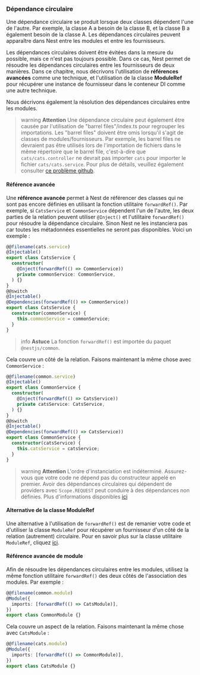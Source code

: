 ### Dépendance circulaire

Une dépendance circulaire se produit lorsque deux classes dépendent l'une de l'autre. Par exemple, la classe A a besoin de la classe B, et la classe B a également besoin de la classe A. Les dépendances circulaires peuvent apparaître dans Nest entre les modules et entre les fournisseurs.

Les dépendances circulaires doivent être évitées dans la mesure du possible, mais ce n'est pas toujours possible. Dans ce cas, Nest permet de résoudre les dépendances circulaires entre les fournisseurs de deux manières. Dans ce chapitre, nous décrivons l'utilisation de **références avancées** comme une technique, et l'utilisation de la classe **ModuleRef** pour récupérer une instance de fournisseur dans le conteneur DI comme une autre technique.

Nous décrivons également la résolution des dépendances circulaires entre les modules.

> warning **Attention** Une dépendance circulaire peut également être causée par l'utilisation de "barrel files"/index.ts pour regrouper les importations. Les "barrel files" doivent être omis lorsqu'il s'agit de classes de modules/fournisseurs. Par exemple, les barrel files ne devraient pas être utilisés lors de l'importation de fichiers dans le même répertoire que le barrel file, c'est-à-dire que `cats/cats.controller` ne devrait pas importer `cats` pour importer le fichier `cats/cats.service`. Pour plus de détails, veuillez également consulter [ce problème github](https://github.com/nestjs/nest/issues/1181#issuecomment-430197191).

#### Référence avancée

Une **référence avancée** permet à Nest de référencer des classes qui ne sont pas encore définies en utilisant la fonction utilitaire `forwardRef()`. Par exemple, si `CatsService` et `CommonService` dépendent l'un de l'autre, les deux parties de la relation peuvent utiliser `@Inject()` et l'utilitaire `forwardRef()` pour résoudre la dépendance circulaire. Sinon Nest ne les instanciera pas car toutes les métadonnées essentielles ne seront pas disponibles. Voici un exemple :

```typescript
@@filename(cats.service)
@Injectable()
export class CatsService {
  constructor(
    @Inject(forwardRef(() => CommonService))
    private commonService: CommonService,
  ) {}
}
@@switch
@Injectable()
@Dependencies(forwardRef(() => CommonService))
export class CatsService {
  constructor(commonService) {
    this.commonService = commonService;
  }
}
```

> info **Astuce** La fonction `forwardRef()` est importée du paquet `@nestjs/common`.

Cela couvre un côté de la relation. Faisons maintenant la même chose avec `CommonService` :

```typescript
@@filename(common.service)
@Injectable()
export class CommonService {
  constructor(
    @Inject(forwardRef(() => CatsService))
    private catsService: CatsService,
  ) {}
}
@@switch
@Injectable()
@Dependencies(forwardRef(() => CatsService))
export class CommonService {
  constructor(catsService) {
    this.catsService = catsService;
  }
}
```

> warning **Attention** L'ordre d'instanciation est indéterminé. Assurez-vous que votre code ne dépend pas du constructeur appelé en premier. Avoir des dépendances circulaires qui dépendent de providers avec `Scope.REQUEST` peut conduire à des dépendances non définies. Plus d'informations disponibles [ici](https://github.com/nestjs/nest/issues/5778)

#### Alternative de la classe ModuleRef

Une alternative à l'utilisation de `forwardRef()` est de remanier votre code et d'utiliser la classe `ModuleRef` pour récupérer un fournisseur d'un côté de la relation (autrement) circulaire. Pour en savoir plus sur la classe utilitaire `ModuleRef`, cliquez [ici](/fundamentals/module-ref).

#### Référence avancée de module

Afin de résoudre les dépendances circulaires entre les modules, utilisez la même fonction utilitaire `forwardRef()` des deux côtés de l'association des modules. Par exemple :

```typescript
@@filename(common.module)
@Module({
  imports: [forwardRef(() => CatsModule)],
})
export class CommonModule {}
```

Cela couvre un aspect de la relation. Faisons maintenant la même chose avec `CatsModule` :

```typescript
@@filename(cats.module)
@Module({
  imports: [forwardRef(() => CommonModule)],
})
export class CatsModule {}
```
